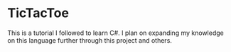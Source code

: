 # TicTacToe
This is a tutorial I followed to learn C#. I plan on expanding my knowledge on this language further through this project and others.
